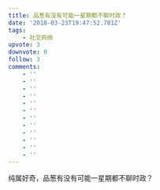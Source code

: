 ```yaml
---
title: 品葱有没有可能一星期都不聊时政？
date: '2018-03-23T19:47:52.781Z'
tags:
    - 社交网络
upvote: 3
downvote: 0
follow: 3
comments:
    - ''
    - ''
    - ''
    - ''
    - ''
    - ''
    - ''
    - ''
    - ''
    - ''
    - ''
    - ''
---
```


纯属好奇，品葱有没有可能一星期都不聊时政？
